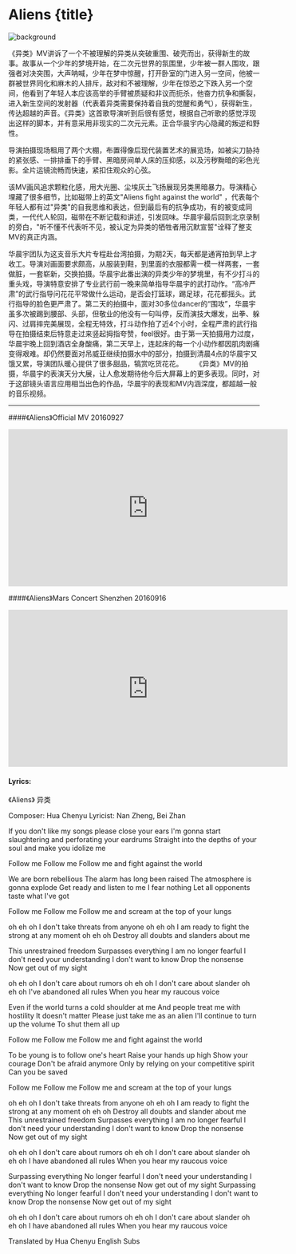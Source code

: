 # Aliens {title}
![background](https://s1.ax1x.com/2020/06/22/N85d6H.jpg)

《异类》MV讲诉了一个不被理解的异类从突破重围、破壳而出，获得新生的故事。故事从一个少年的梦境开始，在二次元世界的氛围里，少年被一群人围攻，跟强者对决突围，大声呐喊，少年在梦中惊醒，打开卧室的门进入另一空间，他被一群被世界同化和麻木的人排斥，敌对和不被理解，少年在惊恐之下跌入另一个空间，他看到了年轻人本应该高举的手臂被质疑和非议而扼杀，他奋力抗争和撕裂，进入新生空间的发射器（代表着异类需要保持着自我的觉醒和勇气），获得新生，传达超越的声音。《异类》这首歌导演听到后很有感觉，根据自己听歌的感觉浮现出这样的脚本，并有意采用非现实的二次元元素。正合华晨宇内心隐藏的叛逆和野性。

导演拍摄现场租用了两个大棚，布置得像后现代装置艺术的展览场，如被尖刀胁持的紧张感、一排排垂下的手臂、黑暗房间单人床的压抑感，以及污秽黝暗的彩色光影。全片运镜流畅而快速，紧扣住观众的心弦。

该MV画风追求颗粒化感，用大光圈、尘埃灰土飞扬展现另类黑暗暴力。导演精心埋藏了很多细节，比如磁带上的英文"Aliens fight against the world" ，代表每个年轻人都有过"异类"的自我思维和表达，但到最后有的抗争成功，有的被变成同类，一代代人轮回，磁带在不断记载和讲述，引发回味。华晨宇最后回到北京录制的旁白，"听不懂不代表听不见，被认定为异类的牺牲者用沉默宣誓"诠释了整支MV的真正内涵。

华晨宇团队为这支音乐大片专程赴台湾拍摄，为期2天，每天都是通宵拍到早上才收工。导演对画面要求颇高，从服装到鞋，到里面的衣服都需一模一样两套，一套做脏，一套崭新，交换拍摄。华晨宇此番出演的异类少年的梦境里，有不少打斗的重头戏，导演特意安排了专业武行前一晚来简单指导华晨宇的武打动作。“高冷严肃”的武行指导问花花平常做什么运动，是否会打篮球，踢足球，花花都摇头。武行指导的脸色更严肃了。第二天的拍摄中，面对30多位dancer的“围攻”，华晨宇虽多次被踢到腰部、头部，但敬业的他没有一句叫停，反而演技大爆发，出拳、躲闪、过肩摔完美展现，全程无特效，打斗动作拍了近4个小时，全程严肃的武行指导在拍摄结束后特意走过来竖起拇指夸赞，feel很好。由于第一天拍摄用力过度，华晨宇晚上回到酒店全身酸痛，第二天早上，连起床的每一个小动作都因肌肉剧痛变得艰难。却仍然要面对吊威亚继续拍摄水中的部分，拍摄到清晨4点的华晨宇又饿又累，导演团队暖心提供了很多甜品，犒赏吃货花花。
　　《异类》MV的拍摄，华晨宇的表演天分大展，让人愈发期待他今后大屏幕上的更多表现。同时，对于这部镜头语言应用相当出色的作品，华晨宇的表现和MV内涵深度，都超越一般的音乐视频。

---------------------------------

####《Aliens》Official MV 20160927

<iframe width="560" height="315" src="https://www.youtube.com/embed/nv9_CmZr5Hw" frameborder="0" allow="accelerometer; autoplay; encrypted-media; gyroscope; picture-in-picture" allowfullscreen></iframe>

####《Aliens》Mars Concert Shenzhen 20160916

<iframe width="560" height="315" src="https://www.youtube.com/embed/UPMqNxiSNg8" frameborder="0" allow="accelerometer; autoplay; encrypted-media; gyroscope; picture-in-picture" allowfullscreen></iframe>

#### Lyrics:
<div class="box">
《Aliens》
   异类 
   
Composer: Hua Chenyu
Lyricist: Nan Zheng, Bei Zhan

If you don't like my songs
please close your ears
I'm gonna start slaughtering
and perforating your eardrums
Straight into the depths of your soul
and make you idolize me

Follow me
Follow me
Follow me and fight against the world

We are born rebellious
The alarm has long been raised
The atmosphere is gonna explode
Get ready and listen to me
I fear nothing
Let all opponents taste what I've got

Follow me
Follow me 
Follow me and scream at the top of your lungs

oh eh oh
I don't take threats from anyone
oh eh oh
I am ready to fight the strong at any moment
oh eh oh
Destroy all doubts and slanders about me

This unrestrained freedom
Surpasses everything
I am no longer fearful
I don't need your understanding
I don't want to know
Drop the nonsense
Now get out of my sight

oh eh oh
I don't care about rumors
oh eh oh
I don't care about slander
oh eh oh
I've abandoned all rules
When you hear my raucous voice

Even if the world turns a cold shoulder at me
And people treat me with hostility
It doesn't matter
Please just take me as an alien
I'll continue to turn up the volume
To shut them all up

Follow me
Follow me
Follow me and fight against the world

To be young is to follow one's heart
Raise your hands up high
Show your courage
Don't be afraid anymore
Only by relying on your competitive spirit
Can you be saved

Follow me
Follow me
Follow me and scream at the top of your lungs

oh eh oh
I don't take threats from anyone
oh eh oh
I am ready to fight the strong at any moment
oh eh oh
Destroy all doubts and slander about me
This unrestrained freedom
Surpasses everything
I am no longer fearful
I don't need your understanding
I don't want to know
Drop the nonsense
Now get out of my sight

oh eh oh
I don't care about rumors
oh eh oh
I don't care about slander
oh eh oh
I have abandoned all rules
When you hear my raucous voice

Surpassing everything
No longer fearful
I don't need your understanding
I don't want to know
Drop the nonsense
Now get out of my sight
Surpassing everything
No longer fearful
I don't need your understanding
I don't want to know
Drop the nonsense
Now get out of my sight

oh eh oh
I don't care about rumors
oh eh oh
I don't care about slander
oh eh oh
I have abandoned all rules
When you hear my raucous voice

Translated by Hua Chenyu English Subs
</div>